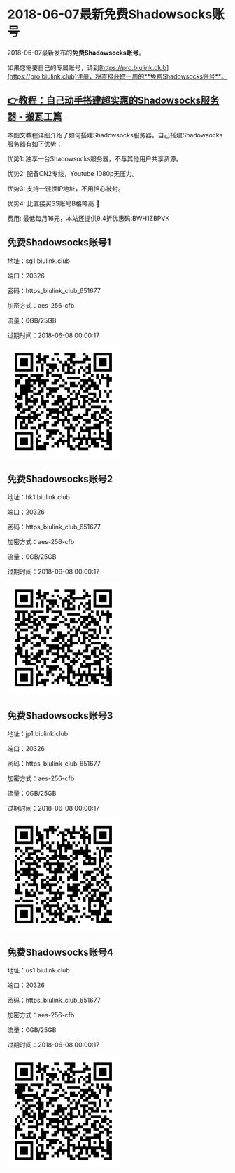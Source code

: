 # 2018-06-07最新**免费Shadowsocks账号**

2018-06-07最新发布的**免费Shadowsocks账号**。

如果您需要自己的专属账号，请到[https://pro.biulink.club](https://pro.biulink.club)注册，将直接获取一周的**免费Shadowsocks账号**。

## [👉教程：自己动手搭建超实惠的Shadowsocks服务器 - 搬瓦工篇](https://github.com/Biulink/ShadowsocksTutorials/blob/master/%E6%95%99%E6%82%A8%E8%87%AA%E5%B7%B1%E5%8A%A8%E6%89%8B%E6%90%AD%E5%BB%BA%E8%B6%85%E5%AE%9E%E6%83%A0%E7%9A%84Shadowsocks%E6%9C%8D%E5%8A%A1%E5%99%A8%20-%20%E6%90%AC%E7%93%A6%E5%B7%A5%E7%AF%87.md)
  
  本图文教程详细介绍了如何搭建Shadowsocks服务器。自己搭建Shadowsocks服务器有如下优势：

  优势1: 独享一台Shadowsocks服务器，不与其他用户共享资源。

  优势2: 配备CN2专线，Youtube 1080p无压力。

  优势3: 支持一键换IP地址，不用担心被封。

  优势4: 比直接买SS账号B格略高 🙂

  费用: 最低每月16元，本站还提供9.4折优惠码:BWH1ZBPVK  
## 免费Shadowsocks账号1

地址：sg1.biulink.club

端口：20326

密码：https_biulink_club_651677

加密方式：aes-256-cfb

流量：0GB/25GB

过期时间：2018-06-08 00:00:17

![免费Shadowsocks账号](../qrcode/cb5e5a8b-5c2a-41a8-8e71-0b8b32a46bd7.png)

## 免费Shadowsocks账号2

地址：hk1.biulink.club

端口：20326

密码：https_biulink_club_651677

加密方式：aes-256-cfb

流量：0GB/25GB

过期时间：2018-06-08 00:00:17

![免费Shadowsocks账号](../qrcode/a37e2ba7-255a-4f0a-8510-53827beaff6c.png)

## 免费Shadowsocks账号3

地址：jp1.biulink.club

端口：20326

密码：https_biulink_club_651677

加密方式：aes-256-cfb

流量：0GB/25GB

过期时间：2018-06-08 00:00:17

![免费Shadowsocks账号](../qrcode/860163e0-83b5-4629-ad8d-d129dc8df2b6.png)

## 免费Shadowsocks账号4

地址：us1.biulink.club

端口：20326

密码：https_biulink_club_651677

加密方式：aes-256-cfb

流量：0GB/25GB

过期时间：2018-06-08 00:00:17

![免费Shadowsocks账号](../qrcode/89cf8038-15b5-451b-a4f8-93ce29cbad62.png)

